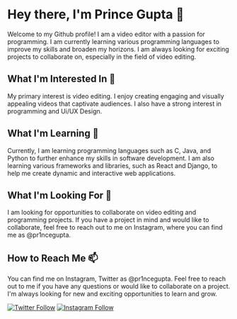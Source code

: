 # Hey there, I'm Prince Gupta 👋
Welcome to my Github profile! I am a video editor with a passion for programming. I am currently learning various programming languages to improve my skills and broaden my horizons. I am always looking for exciting projects to collaborate on, especially in the field of video editing.

## What I'm Interested In 👀
My primary interest is video editing. I enjoy creating engaging and visually appealing videos that captivate audiences. I also have a strong interest in programming and Ui/UX Design.

## What I'm Learning 🌱
Currently, I am learning programming languages such as C, Java, and Python to further enhance my skills in software development. I am also learning various frameworks and libraries, such as React and Django, to help me create dynamic and interactive web applications.

## What I'm Looking For 💞️
I am looking for opportunities to collaborate on video editing and programming projects. If you have a project in mind and would like to collaborate, feel free to reach out to me on Instagram, where you can find me as @pr1ncegupta.

## How to Reach Me 📫
You can find me on Instagram, Twitter as @pr1ncegupta. Feel free to reach out to me if you have any questions or would like to collaborate on a project. I'm always looking for new and exciting opportunities to learn and grow.

[![Twitter Follow](https://img.shields.io/twitter/follow/pr1ncegupta?style=social)](https://twitter.com/pr1ncegupta)
[![Instagram Follow](https://img.shields.io/instagram/follow/pr1ncegupta?style=social)](https://instagram.com/pr1ncegupta)



